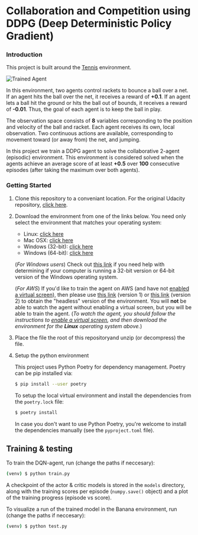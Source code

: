 # Collaboration and Competition using DDPG (Deep Deterministic Policy Gradient)

### Introduction

This project is built around the [Tennis](https://github.com/Unity-Technologies/ml-agents/blob/master/docs/Learning-Environment-Examples.md#tennis) environment.

![Trained Agent](https://github.com/jbdekker/ddpg-continuous-control/blob/1f4943e5f9e661ebf8a4c070262771ad538bce1f/models/test.gif)

In this environment, two agents control rackets to bounce a ball over a net. If an agent hits the ball over the net, it receives a reward of **+0.1**. If an agent lets a ball hit the ground or hits the ball out of bounds, it receives a reward of **-0.01**.  Thus, the goal of each agent is to keep the ball in play.

The observation space consists of **8** variables corresponding to the position and velocity of the ball and racket. Each agent receives its own, local observation. Two continuous actions are available, corresponding to movement toward (or away from) the net, and jumping. 

In this project we train a DDPG agent to solve the collaborative 2-agent (episodic) environment. This environment is considered solved when the agents achieve an average score of at least **+0.5** over **100** consecutive episodes (after taking the maximum over both agents).



### Getting Started

1. Clone this repository to a conveniant location. For the original Udacity repository, [click here](https://github.com/udacity/deep-reinforcement-learning/tree/master/p2_continuous-control).

2. Download the environment from one of the links below.  You need only select the environment that matches your operating system:

    - Linux: [click here](https://s3-us-west-1.amazonaws.com/udacity-drlnd/P2/Reacher/one_agent/Reacher_Linux.zip)
    - Mac OSX: [click here](https://s3-us-west-1.amazonaws.com/udacity-drlnd/P2/Reacher/one_agent/Reacher.app.zip)
    - Windows (32-bit): [click here](https://s3-us-west-1.amazonaws.com/udacity-drlnd/P2/Reacher/one_agent/Reacher_Windows_x86.zip)
    - Windows (64-bit): [click here](https://s3-us-west-1.amazonaws.com/udacity-drlnd/P2/Reacher/one_agent/Reacher_Windows_x86_64.zip)

    (_For Windows users_) Check out [this link](https://support.microsoft.com/en-us/help/827218/how-to-determine-whether-a-computer-is-running-a-32-bit-version-or-64) if you need help with determining if your computer is running a 32-bit version or 64-bit version of the Windows operating system.

    (_For AWS_) If you'd like to train the agent on AWS (and have not [enabled a virtual screen](https://github.com/Unity-Technologies/ml-agents/blob/master/docs/Training-on-Amazon-Web-Service.md)), then please use [this link](https://s3-us-west-1.amazonaws.com/udacity-drlnd/P2/Reacher/one_agent/Reacher_Linux_NoVis.zip) (version 1) or [this link](https://s3-us-west-1.amazonaws.com/udacity-drlnd/P2/Reacher/Reacher_Linux_NoVis.zip) (version 2) to obtain the "headless" version of the environment.  You will **not** be able to watch the agent without enabling a virtual screen, but you will be able to train the agent.  (_To watch the agent, you should follow the instructions to [enable a virtual screen](https://github.com/Unity-Technologies/ml-agents/blob/master/docs/Training-on-Amazon-Web-Service.md), and then download the environment for the **Linux** operating system above._)

3. Place the file the root of this repositoryand unzip (or decompress) the file.

4. Setup the python environment

    This project uses Python Poetry for dependency management. Poetry can be pip installed via:

    ```bash
    $ pip install --user poetry
    ```

    To setup the local virtual environment and install the dependencies from the ``poetry.lock`` file:

    ```bash
    $ poetry install
    ```

    In case you don't want to use Python Poetry, you're welcome to install the dependencies manually (see the ``pyproject.toml`` file).


## Training & testing

To train the DQN-agent, run (change the paths if neccesary): 

```bash
(venv) $ python train.py
```

A checkpoint of the actor & critic models is stored in the ``models`` directory, along with the training scores per episode (``numpy.save()`` object) and a plot of the training progress (episode vs score).

To visualize a run of the trained model in the Banana environment, run (change the paths if neccesary):

```bash
(venv) $ python test.py
```
